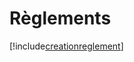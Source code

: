 # Règlements

[!include[creationreglement](reglements.creationreglement.autogen.md)]
























































